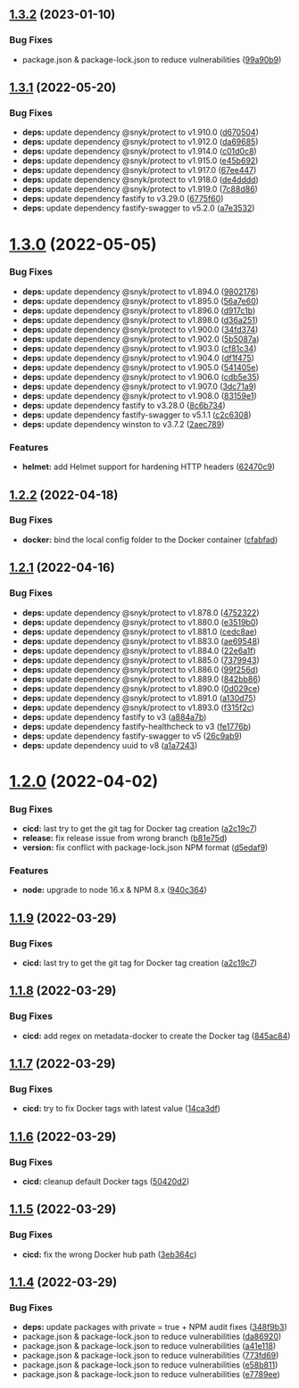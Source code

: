 ## [1.3.2](https://github.com/timoa/chrome-tab-rotate-server/compare/v1.3.1...v1.3.2) (2023-01-10)


### Bug Fixes

* package.json & package-lock.json to reduce vulnerabilities ([99a90b9](https://github.com/timoa/chrome-tab-rotate-server/commit/99a90b9f85a8c486bb29d9c18a8fb5ee7269902d))

## [1.3.1](https://github.com/timoa/chrome-tab-rotate-server/compare/v1.3.0...v1.3.1) (2022-05-20)


### Bug Fixes

* **deps:** update dependency @snyk/protect to v1.910.0 ([d670504](https://github.com/timoa/chrome-tab-rotate-server/commit/d6705042c8eb16602a6d10dcb04bfaad014bba47))
* **deps:** update dependency @snyk/protect to v1.912.0 ([da69685](https://github.com/timoa/chrome-tab-rotate-server/commit/da6968533368ee3121fbd9553950df2a570aebe9))
* **deps:** update dependency @snyk/protect to v1.914.0 ([c01d0c8](https://github.com/timoa/chrome-tab-rotate-server/commit/c01d0c8e16237364fd6060810f91582feef0e6f5))
* **deps:** update dependency @snyk/protect to v1.915.0 ([e45b692](https://github.com/timoa/chrome-tab-rotate-server/commit/e45b6922486a324d47fd099bd7bacdcb6e2d6561))
* **deps:** update dependency @snyk/protect to v1.917.0 ([67ee447](https://github.com/timoa/chrome-tab-rotate-server/commit/67ee44797d24096952fc04e974140e1096f2f235))
* **deps:** update dependency @snyk/protect to v1.918.0 ([de4dddd](https://github.com/timoa/chrome-tab-rotate-server/commit/de4dddde788870b8a860e97132e604ecb7a3dcbc))
* **deps:** update dependency @snyk/protect to v1.919.0 ([7c88d86](https://github.com/timoa/chrome-tab-rotate-server/commit/7c88d86677cb3b9b65953d5e9239b575ba476e2a))
* **deps:** update dependency fastify to v3.29.0 ([6775f60](https://github.com/timoa/chrome-tab-rotate-server/commit/6775f60e1a5c6af657223df73912f19778dff95c))
* **deps:** update dependency fastify-swagger to v5.2.0 ([a7e3532](https://github.com/timoa/chrome-tab-rotate-server/commit/a7e353288e93e8f16df37f8272bb073cea380538))

# [1.3.0](https://github.com/timoa/chrome-tab-rotate-server/compare/v1.2.2...v1.3.0) (2022-05-05)


### Bug Fixes

* **deps:** update dependency @snyk/protect to v1.894.0 ([9802176](https://github.com/timoa/chrome-tab-rotate-server/commit/9802176a438ce3f90da9e711bc0eb8ad84b26841))
* **deps:** update dependency @snyk/protect to v1.895.0 ([56a7e60](https://github.com/timoa/chrome-tab-rotate-server/commit/56a7e608f4d9ae283a9fb7dbe62cdc997c6cde79))
* **deps:** update dependency @snyk/protect to v1.896.0 ([d917c1b](https://github.com/timoa/chrome-tab-rotate-server/commit/d917c1b07065af9fe24080a7c4fdae312a370319))
* **deps:** update dependency @snyk/protect to v1.898.0 ([d36a251](https://github.com/timoa/chrome-tab-rotate-server/commit/d36a2513d528f43ed27efad6d14232a155bed805))
* **deps:** update dependency @snyk/protect to v1.900.0 ([34fd374](https://github.com/timoa/chrome-tab-rotate-server/commit/34fd374736e3264a96b216c0dcf30fc1ebcc6548))
* **deps:** update dependency @snyk/protect to v1.902.0 ([5b5087a](https://github.com/timoa/chrome-tab-rotate-server/commit/5b5087a52c3e49eb5ab96e695c3a7b9ca75088ad))
* **deps:** update dependency @snyk/protect to v1.903.0 ([cf81c34](https://github.com/timoa/chrome-tab-rotate-server/commit/cf81c34eb763a5405f6334a0d40b7f894aa83ba7))
* **deps:** update dependency @snyk/protect to v1.904.0 ([df1f475](https://github.com/timoa/chrome-tab-rotate-server/commit/df1f475658333712c7e4d0ab1fd14b75dc78bd03))
* **deps:** update dependency @snyk/protect to v1.905.0 ([541405e](https://github.com/timoa/chrome-tab-rotate-server/commit/541405eef4901f342558209480b1e58121ad27df))
* **deps:** update dependency @snyk/protect to v1.906.0 ([cdb5e35](https://github.com/timoa/chrome-tab-rotate-server/commit/cdb5e35fe8ac0e37b2c7b69c4d3a0b1f6d304878))
* **deps:** update dependency @snyk/protect to v1.907.0 ([3dc71a9](https://github.com/timoa/chrome-tab-rotate-server/commit/3dc71a9d08f90d750ec9efdb56e2dc9892e8d1f0))
* **deps:** update dependency @snyk/protect to v1.908.0 ([83159e1](https://github.com/timoa/chrome-tab-rotate-server/commit/83159e1a50046e6c94096619bee7c32437dd2793))
* **deps:** update dependency fastify to v3.28.0 ([8c6b734](https://github.com/timoa/chrome-tab-rotate-server/commit/8c6b73462b042e1b4871a5a9be9aad15f4eb7fe3))
* **deps:** update dependency fastify-swagger to v5.1.1 ([c2c6308](https://github.com/timoa/chrome-tab-rotate-server/commit/c2c63088ca1f69239e005ea84c71f8e08ba30912))
* **deps:** update dependency winston to v3.7.2 ([2aec789](https://github.com/timoa/chrome-tab-rotate-server/commit/2aec789b57259742d24fe616e380cb4143b01397))


### Features

* **helmet:** add Helmet support for hardening HTTP headers ([62470c9](https://github.com/timoa/chrome-tab-rotate-server/commit/62470c9006272aa3967dfde0cdbb4afc31b701db))

## [1.2.2](https://github.com/timoa/chrome-tab-rotate-server/compare/v1.2.1...v1.2.2) (2022-04-18)


### Bug Fixes

* **docker:** bind the local config folder to the Docker container ([cfabfad](https://github.com/timoa/chrome-tab-rotate-server/commit/cfabfad4a34efc410ef0570c8abcfb07ad0afe20))

## [1.2.1](https://github.com/timoa/chrome-tab-rotate-server/compare/v1.2.0...v1.2.1) (2022-04-16)


### Bug Fixes

* **deps:** update dependency @snyk/protect to v1.878.0 ([4752322](https://github.com/timoa/chrome-tab-rotate-server/commit/4752322b070e471022d5b2546348f16c1ae239ce))
* **deps:** update dependency @snyk/protect to v1.880.0 ([e3519b0](https://github.com/timoa/chrome-tab-rotate-server/commit/e3519b070c55589c8cbbed96b6eea98a396545de))
* **deps:** update dependency @snyk/protect to v1.881.0 ([cedc8ae](https://github.com/timoa/chrome-tab-rotate-server/commit/cedc8ae03447f598dfb438809b723435beb1cf1e))
* **deps:** update dependency @snyk/protect to v1.883.0 ([ae69548](https://github.com/timoa/chrome-tab-rotate-server/commit/ae6954868e0645458b4586f1bb9097b9906b3bed))
* **deps:** update dependency @snyk/protect to v1.884.0 ([22e6a1f](https://github.com/timoa/chrome-tab-rotate-server/commit/22e6a1f06e0013dc2f292f1e98a86ce8f9b3c292))
* **deps:** update dependency @snyk/protect to v1.885.0 ([7379943](https://github.com/timoa/chrome-tab-rotate-server/commit/73799433761b3914011c72ee593a62657099b83e))
* **deps:** update dependency @snyk/protect to v1.886.0 ([99f256d](https://github.com/timoa/chrome-tab-rotate-server/commit/99f256d61f99ba59a8c90727f1990110182d772a))
* **deps:** update dependency @snyk/protect to v1.889.0 ([842bb86](https://github.com/timoa/chrome-tab-rotate-server/commit/842bb86640e5717e558c25ecf8b3b41ec9606fd7))
* **deps:** update dependency @snyk/protect to v1.890.0 ([0d029ce](https://github.com/timoa/chrome-tab-rotate-server/commit/0d029ced3c43e062ab04fc2cd558d7aea1eccb2b))
* **deps:** update dependency @snyk/protect to v1.891.0 ([a130d75](https://github.com/timoa/chrome-tab-rotate-server/commit/a130d7539e376160ddcaa551558ecedcde9d7cf3))
* **deps:** update dependency @snyk/protect to v1.893.0 ([f315f2c](https://github.com/timoa/chrome-tab-rotate-server/commit/f315f2c79e5eaf84899dab46c05d5aa5eef72788))
* **deps:** update dependency fastify to v3 ([a884a7b](https://github.com/timoa/chrome-tab-rotate-server/commit/a884a7b03b952f1eb1b67423f0d6eb9d47f352f3))
* **deps:** update dependency fastify-healthcheck to v3 ([fe1776b](https://github.com/timoa/chrome-tab-rotate-server/commit/fe1776b0e96b118785e35b190516dc6a9b952aa4))
* **deps:** update dependency fastify-swagger to v5 ([26c9ab9](https://github.com/timoa/chrome-tab-rotate-server/commit/26c9ab90ebc31a23bd1dd45440f603979e345026))
* **deps:** update dependency uuid to v8 ([a1a7243](https://github.com/timoa/chrome-tab-rotate-server/commit/a1a72430bc6a339d28eafbcfba86ced3fa50223e))

# [1.2.0](https://github.com/timoa/chrome-tab-rotate-server/compare/v1.1.8...v1.2.0) (2022-04-02)


### Bug Fixes

* **cicd:** last try to get the git tag for Docker tag creation ([a2c19c7](https://github.com/timoa/chrome-tab-rotate-server/commit/a2c19c722e49452e29e20402f15c4c0174c6d870))
* **release:** fix release issue from wrong branch ([b81e75d](https://github.com/timoa/chrome-tab-rotate-server/commit/b81e75d8dca1587368b10a179660688228cd4fdf))
* **version:** fix conflict with package-lock.json NPM format ([d5edaf9](https://github.com/timoa/chrome-tab-rotate-server/commit/d5edaf903868e96c197bb001d4528541f514499a))


### Features

* **node:** upgrade to node 16.x & NPM 8.x ([940c364](https://github.com/timoa/chrome-tab-rotate-server/commit/940c3642079024dfeea7d2d66e116dbdfd6b8e40))

## [1.1.9](https://github.com/timoa/chrome-tab-rotate-server/compare/v1.1.8...v1.1.9) (2022-03-29)


### Bug Fixes

* **cicd:** last try to get the git tag for Docker tag creation ([a2c19c7](https://github.com/timoa/chrome-tab-rotate-server/commit/a2c19c722e49452e29e20402f15c4c0174c6d870))

## [1.1.8](https://github.com/timoa/chrome-tab-rotate-server/compare/v1.1.7...v1.1.8) (2022-03-29)


### Bug Fixes

* **cicd:** add regex on metadata-docker to create the Docker tag ([845ac84](https://github.com/timoa/chrome-tab-rotate-server/commit/845ac84b94c1bf9c7b3b90b576d3569baf24509c))

## [1.1.7](https://github.com/timoa/chrome-tab-rotate-server/compare/v1.1.6...v1.1.7) (2022-03-29)


### Bug Fixes

* **cicd:** try to fix Docker tags with latest value ([14ca3df](https://github.com/timoa/chrome-tab-rotate-server/commit/14ca3df6491f550ac6f0b7a2d171233cc2d10731))

## [1.1.6](https://github.com/timoa/chrome-tab-rotate-server/compare/v1.1.5...v1.1.6) (2022-03-29)


### Bug Fixes

* **cicd:** cleanup default Docker tags ([50420d2](https://github.com/timoa/chrome-tab-rotate-server/commit/50420d2cb321d7026cc9f44037f2111641cc11be))

## [1.1.5](https://github.com/timoa/chrome-tab-rotate-server/compare/v1.1.4...v1.1.5) (2022-03-29)


### Bug Fixes

* **cicd:** fix the wrong Docker hub path ([3eb364c](https://github.com/timoa/chrome-tab-rotate-server/commit/3eb364c0e9fede3b6751951785a63f601aed1866))

## [1.1.4](https://github.com/timoa/chrome-tab-rotate-server/compare/v1.1.3...v1.1.4) (2022-03-29)


### Bug Fixes

* **deps:** update packages with private = true + NPM audit fixes ([348f9b3](https://github.com/timoa/chrome-tab-rotate-server/commit/348f9b378825c0d06ec5d60f5016ba9b38d8d0e5))
* package.json & package-lock.json to reduce vulnerabilities ([da86920](https://github.com/timoa/chrome-tab-rotate-server/commit/da8692070e1acbf4c7e2e993d53aba89015644ec))
* package.json & package-lock.json to reduce vulnerabilities ([a41e118](https://github.com/timoa/chrome-tab-rotate-server/commit/a41e11842a8e3b74e30c3b0930bfa87cb7d18d7b))
* package.json & package-lock.json to reduce vulnerabilities ([773fd69](https://github.com/timoa/chrome-tab-rotate-server/commit/773fd6938657633ccc1c5c8a360e0e1e167706b4))
* package.json & package-lock.json to reduce vulnerabilities ([e58b811](https://github.com/timoa/chrome-tab-rotate-server/commit/e58b811f17b18bb833915905669fb8b5632e7235))
* package.json & package-lock.json to reduce vulnerabilities ([e7789ee](https://github.com/timoa/chrome-tab-rotate-server/commit/e7789eea1d138a53d03af159ff11270b9e9a039c))
